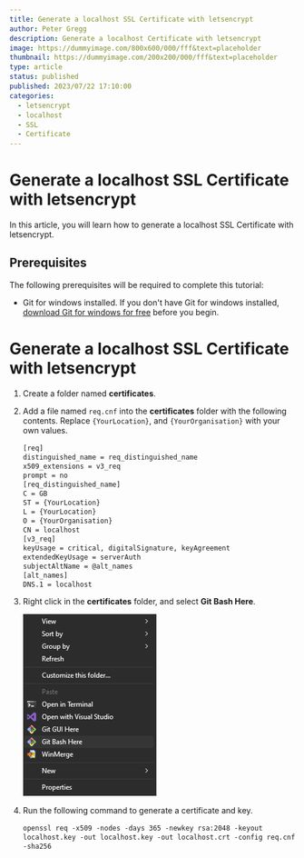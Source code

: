 ```yaml
---
title: Generate a localhost SSL Certificate with letsencrypt
author: Peter Gregg
description: Generate a localhost Certificate with letsencrypt
image: https://dummyimage.com/800x600/000/fff&text=placeholder
thumbnail: https://dummyimage.com/200x200/000/fff&text=placeholder
type: article
status: published
published: 2023/07/22 17:10:00
categories: 
  - letsencrypt
  - localhost
  - SSL 
  - Certificate
---
```


# Generate a localhost SSL Certificate with letsencrypt

In this article, you will learn how to generate a localhost SSL Certificate with letsencrypt. 

## Prerequisites

The following prerequisites will be required to complete this tutorial:
- Git for windows installed. If you don't have Git for windows installed, [download Git for windows for free](https://git-scm.com/download/win) before you begin.

# Generate a localhost SSL Certificate with letsencrypt

1. Create a folder named **certificates**.

2. Add a file named `req.cnf` into the **certificates** folder with the following contents. Replace `{YourLocation}`, and `{YourOrganisation}` with your own values.

    ```
    [req]
    distinguished_name = req_distinguished_name
    x509_extensions = v3_req
    prompt = no
    [req_distinguished_name]
    C = GB
    ST = {YourLocation}
    L = {YourLocation}
    O = {YourOrganisation}
    CN = localhost
    [v3_req]
    keyUsage = critical, digitalSignature, keyAgreement
    extendedKeyUsage = serverAuth
    subjectAltName = @alt_names
    [alt_names]
    DNS.1 = localhost
    ```

3. Right click in the **certificates** folder, and select **Git Bash Here**.

    ![GitBash Here](https://raw.githubusercontent.com/petergregg/Content/main/Blog/Images/Git/GitBash/GitBashHere.png)

4. Run the following command to generate a certificate and key.

    ```
    openssl req -x509 -nodes -days 365 -newkey rsa:2048 -keyout localhost.key -out localhost.key -out localhost.crt -config req.cnf -sha256
    ```
